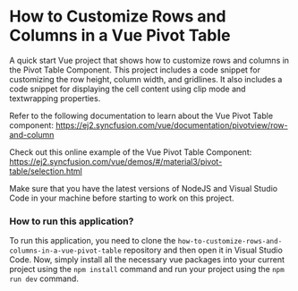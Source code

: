 # How to Customize Rows and Columns in a Vue Pivot Table
A quick start Vue project that shows how to customize rows and columns in the Pivot Table Component. This project includes a code snippet for customizing the row height, column width, and gridlines. It also includes a code snippet for displaying the cell content using clip mode and textwrapping properties. 
 
Refer to the following documentation to learn about the Vue Pivot Table component: 
https://ej2.syncfusion.com/vue/documentation/pivotview/row-and-column

Check out this online example of the Vue Pivot Table Component:
https://ej2.syncfusion.com/vue/demos/#/material3/pivot-table/selection.html

Make sure that you have the latest versions of NodeJS and Visual Studio Code in your machine before starting to work on this project.

### How to run this application?
To run this application, you need to clone the `how-to-customize-rows-and-columns-in-a-vue-pivot-table` repository and then open it in Visual Studio Code. Now, simply install all the necessary vue packages into your current project using the `npm install` command and run your project using the `npm run dev` command.
